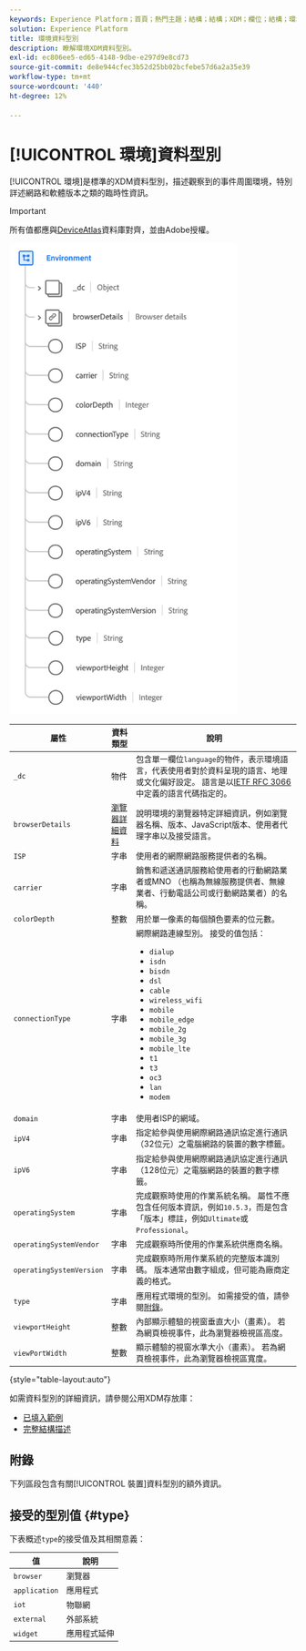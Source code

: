 ```yaml
---
keywords: Experience Platform；首頁；熱門主題；結構；結構；XDM；欄位；結構；環境；資料型別；資料型別；
solution: Experience Platform
title: 環境資料型別
description: 瞭解環境XDM資料型別。
exl-id: ec806ee5-ed65-4148-9dbe-e297d9e8cd73
source-git-commit: de8e944cfec3b52d25bb02bcfebe57d6a2a35e39
workflow-type: tm+mt
source-wordcount: '440'
ht-degree: 12%

---
```


# [!UICONTROL 環境]資料型別

[!UICONTROL 環境]是標準的XDM資料型別，描述觀察到的事件周圍環境，特別詳述網路和軟體版本之類的臨時性資訊。

>[!IMPORTANT]
>
>所有值都應與[DeviceAtlas](https://deviceatlas.com)資料庫對齊，並由Adobe授權。

<img src="../images/data-types/environment.png" width="400" /><br />

| 屬性 | 資料類型 | 說明 |
| --- | --- | --- |
| `_dc` | 物件 | 包含單一欄位`language`的物件，表示環境語言，代表使用者對於資料呈現的語言、地理或文化偏好設定。 語言是以[IETF RFC 3066](https://www.ietf.org/rfc/rfc3066.txt)中定義的語言代碼指定的。 |
| `browserDetails` | [瀏覽器詳細資料](./browser-details.md) | 說明環境的瀏覽器特定詳細資訊，例如瀏覽器名稱、版本、JavaScript版本、使用者代理字串以及接受語言。 |
| `ISP` | 字串 | 使用者的網際網路服務提供者的名稱。 |
| `carrier` | 字串 | 銷售和遞送通訊服務給使用者的行動網路業者或MNO （也稱為無線服務提供者、無線業者、行動電話公司或行動網路業者）的名稱。 |
| `colorDepth` | 整數 | 用於單一像素的每個顏色要素的位元數。 |
| `connectionType` | 字串 | 網際網路連線型別。 接受的值包括： <ul><li>`dialup`</li><li>`isdn`</li><li>`bisdn`</li><li>`dsl`</li><li>`cable`</li><li>`wireless_wifi`</li><li>`mobile`</li><li>`mobile_edge`</li><li>`mobile_2g`</li><li>`mobile_3g`</li><li>`mobile_lte`</li><li>`t1`</li><li>`t3`</li><li>`oc3`</li><li>`lan`</li><li>`modem`</li></ul> |
| `domain` | 字串 | 使用者ISP的網域。 |
| `ipV4` | 字串 | 指定給參與使用網際網路通訊協定進行通訊（32位元）之電腦網路的裝置的數字標籤。 |
| `ipV6` | 字串 | 指定給參與使用網際網路通訊協定進行通訊（128位元）之電腦網路的裝置的數字標籤。 |
| `operatingSystem` | 字串 | 完成觀察時使用的作業系統名稱。 屬性不應包含任何版本資訊，例如`10.5.3`，而是包含「版本」標註，例如`Ultimate`或`Professional`。 |
| `operatingSystemVendor` | 字串 | 完成觀察時所使用的作業系統供應商名稱。 |
| `operatingSystemVersion` | 字串 | 完成觀察時所用作業系統的完整版本識別碼。 版本通常由數字組成，但可能為廠商定義的格式。 |
| `type` | 字串 | 應用程式環境的型別。 如需接受的值，請參閱[附錄](#type)。 |
| `viewportHeight` | 整數 | 內部顯示體驗的視窗垂直大小（畫素）。 若為網頁檢視事件，此為瀏覽器檢視區高度。 |
| `viewPortWidth` | 整數 | 顯示體驗的視窗水準大小（畫素）。 若為網頁檢視事件，此為瀏覽器檢視區寬度。 |

{style="table-layout:auto"}

如需資料型別的詳細資訊，請參閱公用XDM存放庫：

* [已填入範例](https://github.com/adobe/xdm/blob/master/components/datatypes/environment.example.1.json)
* [完整結構描述](https://github.com/adobe/xdm/blob/master/components/datatypes/environment.schema.json)

## 附錄

下列區段包含有關[!UICONTROL 裝置]資料型別的額外資訊。

## 接受的型別值 {#type}

下表概述`type`的接受值及其相關意義：

| 值 | 說明 |
| --- | --- |
| `browser` | 瀏覽器 |
| `application` | 應用程式 |
| `iot` | 物聯網 |
| `external` | 外部系統 |
| `widget` | 應用程式延伸 |
